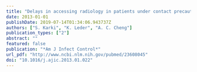 ```yaml
---
title: "Delays in accessing radiology in patients under contact precautions because of colonization with vancomycin-resistant enterococci"
date: 2013-01-01
publishDate: 2019-07-14T01:34:06.943737Z
authors: ["S. Karki", "K. Leder", "A. C. Cheng"]
publication_types: ["2"]
abstract: ""
featured: false
publication: "*Am J Infect Control*"
url_pdf: "http://www.ncbi.nlm.nih.gov/pubmed/23608045"
doi: "10.1016/j.ajic.2013.01.022"
---
```


